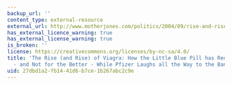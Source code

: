 ```yaml
---
backup_url: ''
content_type: external-resource
external_url: http://www.motherjones.com/politics/2004/09/rise-and-rise-viagra
has_external_licence_warning: true
has_external_license_warning: true
is_broken: ''
license: https://creativecommons.org/licenses/by-nc-sa/4.0/
title: 'The Rise (and Rise) of Viagra: How the Little Blue Pill has Redefined Masculinity
  - and Not for the Better - While Pfizer Laughs all the Way to the Bank'
uid: 27dbd1a2-fb14-41d6-b7ce-1b267abc2c9e
---
```


